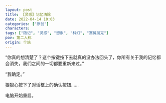```yaml
---
layout: post
title: 【灵感】记忆清除
date: 2022-04-14 10:03
categories: ["原创"]
characters: 
tags: ["随记", "灵感", "想象", "科幻", "赛博朋克"]
pov: 第二人称
origin: 个站
---
```


“你真的想清楚了？这个按键按下去就真的没办法回头了，你所有关于我的记忆都会消失，我们之间的一切都要重新来过。”

“我确定。”

狠狠心按下了对话框上的确认按钮……

电脑开始重启。
